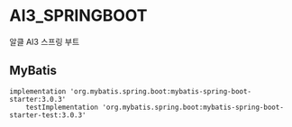 # AI3_SPRINGBOOT
알클 AI3 스프링 부트


## MyBatis

```
implementation 'org.mybatis.spring.boot:mybatis-spring-boot-starter:3.0.3'
    testImplementation 'org.mybatis.spring.boot:mybatis-spring-boot-starter-test:3.0.3'
```